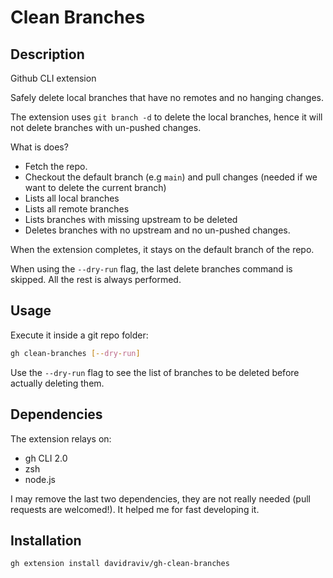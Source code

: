 # Clean Branches
## Description
Github CLI extension

Safely delete local branches that have no remotes and no hanging changes.

The extension uses `git branch -d` to delete the local branches, hence it will not delete branches with un-pushed changes.

What is does?
- Fetch the repo.
- Checkout the default branch (e.g `main`) and pull changes (needed if we want to delete the current branch)
- Lists all local branches
- Lists all remote branches
- Lists branches with missing upstream to be deleted
- Deletes branches with no upstream and no un-pushed changes.

When the extension completes, it stays on the default branch of the repo.

When using the `--dry-run` flag, the last delete branches command is skipped. All the rest is always performed.
## Usage
Execute it inside a git repo folder:
```bash
gh clean-branches [--dry-run]
```
Use the `--dry-run` flag to see the list of branches to be deleted before actually deleting them.

## Dependencies
The extension relays on:
- gh CLI 2.0
- zsh
- node.js

I may remove the last two dependencies, they are not really needed (pull requests are welcomed!). It helped me for fast developing it.

## Installation
```bash
gh extension install davidraviv/gh-clean-branches
```
